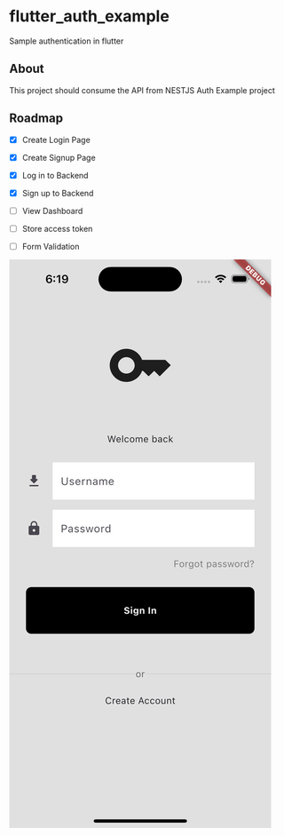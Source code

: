 # flutter_auth_example

Sample authentication in flutter

## About

This project should consume the API from NESTJS Auth Example project


## Roadmap

- [x] Create Login Page
- [x] Create Signup Page
- [x] Log in to Backend
- [x] Sign up to Backend
- [ ] View Dashboard
- [ ] Store access token
- [ ] Form Validation
 



![](screenshot.png)